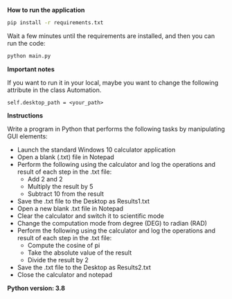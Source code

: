 **How to run the application**

```bash
pip install -r requirements.txt
```
Wait a few minutes until the requirements are installed, and then you can run the code:
```bash
python main.py
```

**Important notes**

If you want to run it in your local, maybe you want to change the following attribute in the class Automation.
```
self.desktop_path = <your_path>
```
**Instructions** 

Write a program in Python that performs the following tasks by manipulating GUI elements:
- Launch the standard Windows 10 calculator application
- Open a blank (.txt) file in Notepad
- Perform the following using the calculator and log the operations and result of each step in the .txt file:
    - Add 2 and 2
    - Multiply the result by 5
    - Subtract 10 from the result
- Save the .txt file to the Desktop as Results1.txt
- Open a new blank .txt file in Notepad
- Clear the calculator and switch it to scientific mode
- Change the computation mode from degree (DEG) to radian (RAD)
- Perform the following using the calculator and log the operations and result of each step in the .txt file:
    - Compute the cosine of pi
    - Take the absolute value of the result
    - Divide the result by 2
- Save the .txt file to the Desktop as Results2.txt
- Close the calculator and notepad


**Python version: 3.8**